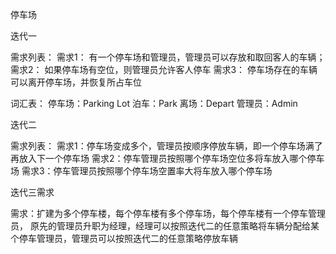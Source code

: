 停车场

迭代一

需求列表：
需求1： 有一个停车场和管理员，管理员可以存放和取回客人的车辆；
需求2： 如果停车场有空位，则管理员允许客人停车
需求3： 停车场存在的车辆可以离开停车场，并恢复所占车位

词汇表：
停车场：Parking Lot
泊车：Park
离场：Depart
管理员：Admin

迭代二

需求列表：
需求1：停车场变成多个，管理员按顺序停放车辆，即一个停车场满了再放入下一个停车场
需求2：停车管理员按照哪个停车场空位多将车放入哪个停车场
需求3：停车管理员按照哪个停车场空置率大将车放入哪个停车场


迭代三需求

需求：扩建为多个停车楼，每个停车楼有多个停车场，每个停车楼有一个停车管理员，
原先的管理员升职为经理，经理可以按照迭代二的任意策略将车辆分配给某个停车管理员，管理员可以按照迭代二的任意策略停放车辆

